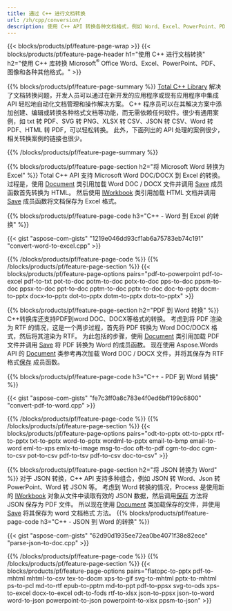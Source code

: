 ```yaml
---
title: 通过 C++ 进行文档转换 
url: /zh/cpp/conversion/
description: 使用 C++ API 转换各种文档格式，例如 Word、Excel、PowerPoint、PDF、JSON、图像等。 
---
```


{{< blocks/products/pf/feature-page-wrap >}}
{{< blocks/products/pf/feature-page-header h1="使用 C++ 进行文档转换" h2="使用 C++ 库转换 Microsoft<sup>&reg;</sup> Office Word、Excel、PowerPoint、PDF、图像和各种其他格式。" >}}

{{% blocks/products/pf/feature-page-summary %}}
[Total C++ Library](https://products.aspose.com/total/cpp/) 解决了文档转换问题，开发人员可以通过在新开发的应用程序或现有应用程序中集成 API 轻松地自动化文档管理和操作解决方案。 C++ 程序员可以在其解决方案中添加创建、编辑或转换各种格式文档等功能，而无需依赖任何软件。很少有通用案例，如 txt 转 PDF、SVG 转 PNG、XLSX 转 CSV、JSON 转 CSV、Word 转 PDF、HTML 转 PDF，可以轻松转换。 此外，下面列出的 API 处理的案例很少，相关转换案例的链接也很少。 

{{% /blocks/products/pf/feature-page-summary  %}}

{{% blocks/products/pf/feature-page-section  h2="将 Microsoft Word 转换为 Excel" %}}
Total C++ API 支持 Microsoft Word DOC/DOCX 到 Excel 的转换。  过程是，使用 [Document](https://reference.aspose.com/words/cpp/class/aspose.words.document) 类引用加载 Word DOC / DOCX 文件并调用 [Save](https://reference.aspose.com/words/cpp/class/aspose.words.document#save_string_saveformat) 成员函数首先转换为 HTML。 然后使用 [IWorkbook](https://reference.aspose.com/cells/cpp/class/aspose.cells.i_workbook) 类引用加载 HTML 文档并调用 [Save](https://reference.aspose.com/cells/cpp/class/aspose.cells.i_workbook#a5dc7de23f7ceba76a05dc1d49f51502e) 成员函数将文档保存为 Excel 格式。 

{{% blocks/products/pf/feature-page-code h3="C++ - Word 到 Excel 的转换" %}}

{{< gist "aspose-com-gists" "1219e046dd93cf1ab6a75783eb74c191" "convert-word-to-excel.cpp" >}}

{{% /blocks/products/pf/feature-page-code  %}}
{{% /blocks/products/pf/feature-page-section %}}
{{< blocks/products/pf/feature-page-options pairs="pdf-to-powerpoint pdf-to-excel pdf-to-txt pot-to-doc potm-to-doc potx-to-doc pps-to-doc ppsm-to-doc ppsx-to-doc ppt-to-doc pptm-to-doc pptx-to-doc doc-to-pptx docm-to-pptx docx-to-pptx dot-to-pptx dotm-to-pptx dotx-to-pptx" >}}

{{% blocks/products/pf/feature-page-section  h2="PDF 到 Word 转换" %}}
C++转换库还支持PDF到word DOC、DOCX等格式的转换。 考虑到将 PDF 渲染为 RTF 的情况，这是一个两步过程，首先将 PDF 转换为 Word DOC/DOCX 格式，然后将其渲染为 RTF。 为此包括的步骤，使用 [Document](https://reference.aspose.com/pdf/cpp/class/aspose.pdf.document) 类引用加载 PDF 文件并调用 [Save](https://reference.aspose.com/pdf/cpp/class/aspose.pdf.document#adb8061c585440fde49c1263e68837f01) 将 PDF 转换为 Word 的成员函数。 现在使用 Aspose.Words API 的 [Document](https://reference.aspose.com/words/cpp/class/aspose.words.document) 类参考再次加载 Word DOC / DOCX 文件，并将其保存为 RTF 格式[保存](https://reference.aspose.com/words/cpp/class/aspose.words.document#save_stream_saveformat) 成员函数。

{{% blocks/products/pf/feature-page-code h3="C++ - PDF 到 Word 转换" %}}

{{< gist "aspose-com-gists" "fe7c3ff0a8c783e4f0ed6bff199c6800" "convert-pdf-to-word.cpp" >}}

{{% /blocks/products/pf/feature-page-code  %}}
{{% /blocks/products/pf/feature-page-section %}}
{{< blocks/products/pf/feature-page-options pairs="odt-to-pptx ott-to-pptx rtf-to-pptx txt-to-pptx word-to-pptx wordml-to-pptx email-to-bmp email-to-word eml-to-xps emlx-to-image msg-to-doc oft-to-pdf cgm-to-doc cgm-to-csv pot-to-csv pdf-to-tsv pdf-to-csv doc-to-csv" >}}

{{% blocks/products/pf/feature-page-section  h2="将 JSON 转换为 Word" %}}
对于 JSON 转换，C++ API 支持多种组合，例如 JSON 转 Word、Json 转 PowerPoint、Word 转 JSON 等。 考虑到 Word 转换的情况，Process 是使用新的 [IWorkbook](https://reference.aspose.com/cells/cpp/class/aspose.cells.i_workbook) 对象从文件中读取有效的 JSON 数据，然后调用[保存](https://reference.aspose.com/cells/cpp/class/aspose.cells.i_workbook#a9460f52a2dec8f4bf623a4905167d997) 方法将 JSON 保存为 PDF 文件。 所以现在使用 [Document](https://reference.aspose.com/words/cpp/class/aspose.words.document) 类加载保存的文件，并使用 [Save](https://reference.aspose.com/words/cpp/class/aspose.words.document#save_string_saveformat) 将其保存为 word 文档格式 方法。
{{% blocks/products/pf/feature-page-code h3="C++ - JSON 到 Word 的转换" %}}

{{< gist "aspose-com-gists" "62d90d1935ee72ea0be4071f38e82ece" "parse-json-to-doc.cpp" >}}


{{% /blocks/products/pf/feature-page-code  %}}
{{% /blocks/products/pf/feature-page-section %}}
{{< blocks/products/pf/feature-page-options pairs="flatopc-to-pptx pdf-to-mhtml mhtml-to-csv tex-to-docm xps-to-gif svg-to-mhtml pptx-to-mhtml ps-to-pcl md-to-rtf epub-to-pptm md-to-ppt pdf-to-ppsx svg-to-ods xps-to-excel docx-to-excel odt-to-fods rtf-to-xlsx json-to-ppsx json-to-word word-to-json powerpoint-to-json powerpoint-to-xlsx ppsm-to-json" >}}